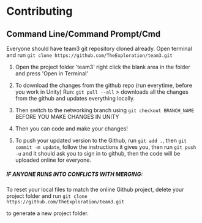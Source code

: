 # Contributing


## Command Line/Command Prompt/Cmd

Everyone should have team3 git repository cloned already. Open terminal and run `git clone https://github.com/TheExploration/team3.git`

1. Open the project folder 'team3' right click the blank area in the folder and press 'Open in Terminal'

2. To download the changes from the github repo (run everytime, before you work in Unity) Run: `git pull --all` > downloads all the changes from the github and updates everything locally. 

3. Then switch to the networking branch using `git checkout BRANCH_NAME` BEFORE YOU MAKE CHANGES IN UNITY

4. Then you can code and make your changes!

5. To push your updated version to the Github, run `git add .`, then `git commit -m update`, follow the instructions it gives you, then run `git push -u` and it should ask you to sign in to github, then the code will be uploaded online for everyone. 

##### IF ANYONE RUNS INTO CONFLICTS WITH MERGING:
To reset your local files to match the online Github project, delete your project folder and run `git clone https://github.com/TheExploration/team3.git`

to generate a new project folder.